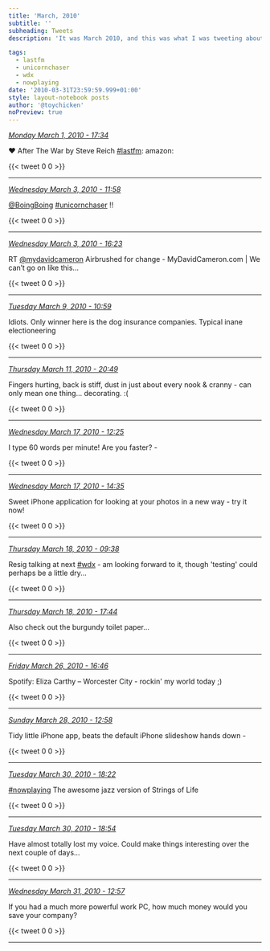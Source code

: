 ```yaml
---
title: 'March, 2010'
subtitle: ''
subheading: Tweets
description: 'It was March 2010, and this was what I was tweeting about...'

tags:
  - lastfm
  - unicornchaser
  - wdx
  - nowplaying
date: '2010-03-31T23:59:59.999+01:00'
style: layout-notebook posts
author: '@toychicken'
noPreview: true
---
```


<p><a id="9833965952" href="#9833965952"><em title="2010-03-01T17:34:06.000+00:00">Monday March 1, 2010 - 17:34</em></a></p>
      
&#9829; After The War by Steve Reich [#lastfm](/tags/lastfm):  amazon: 

{{< tweet 0 0 >}}

---

<p><a id="9920991196" href="#9920991196"><em title="2010-03-03T11:58:40.000+00:00">Wednesday March 3, 2010 - 11:58</em></a></p>
      
[@BoingBoing](https://twitter.com/@BoingBoing)  [#unicornchaser](/tags/unicornchaser) !! 

{{< tweet 0 0 >}}

---

<p><a id="9930484137" href="#9930484137"><em title="2010-03-03T16:23:26.000+00:00">Wednesday March 3, 2010 - 16:23</em></a></p>
      
RT [@mydavidcameron](https://twitter.com/@mydavidcameron)  Airbrushed for change - MyDavidCameron.com | We can’t go on like this… 

{{< tweet 0 0 >}}

---

<p><a id="10215843589" href="#10215843589"><em title="2010-03-09T10:59:59.000+00:00">Tuesday March 9, 2010 - 10:59</em></a></p>
      
Idiots. Only winner here is the dog insurance companies. Typical inane electioneering 

{{< tweet 0 0 >}}

---

<p><a id="10339051396" href="#10339051396"><em title="2010-03-11T20:49:11.000+00:00">Thursday March 11, 2010 - 20:49</em></a></p>
      
Fingers hurting, back is stiff, dust in just about every nook & cranny - can only mean one thing... decorating. :(

{{< tweet 0 0 >}}

---

<p><a id="10618906168" href="#10618906168"><em title="2010-03-17T12:25:52.000+00:00">Wednesday March 17, 2010 - 12:25</em></a></p>
      
I type 60 words per minute! Are you faster? - 

{{< tweet 0 0 >}}

---

<p><a id="10624085501" href="#10624085501"><em title="2010-03-17T14:35:55.000+00:00">Wednesday March 17, 2010 - 14:35</em></a></p>
      
Sweet iPhone application for looking at your photos in a new way - try it now! 

{{< tweet 0 0 >}}

---

<p><a id="10663836227" href="#10663836227"><em title="2010-03-18T09:38:42.000+00:00">Thursday March 18, 2010 - 09:38</em></a></p>
      
Resig talking at next [#wdx](/tags/wdx) - am looking forward to it, though 'testing' could perhaps be a little dry... 

{{< tweet 0 0 >}}

---

<p><a id="10681770706" href="#10681770706"><em title="2010-03-18T17:44:36.000+00:00">Thursday March 18, 2010 - 17:44</em></a></p>
      
Also check out the burgundy toilet paper... 

{{< tweet 0 0 >}}

---

<p><a id="11098739035" href="#11098739035"><em title="2010-03-26T16:46:44.000+00:00">Friday March 26, 2010 - 16:46</em></a></p>
      
 Spotify: Eliza Carthy – Worcester City - rockin' my world today ;)

{{< tweet 0 0 >}}

---

<p><a id="11191427323" href="#11191427323"><em title="2010-03-28T12:58:43.000+01:00">Sunday March 28, 2010 - 12:58</em></a></p>
      
Tidy little iPhone app, beats the default iPhone slideshow hands down - 

{{< tweet 0 0 >}}

---

<p><a id="11318944766" href="#11318944766"><em title="2010-03-30T18:22:18.000+01:00">Tuesday March 30, 2010 - 18:22</em></a></p>
      
[#nowplaying](/tags/nowplaying) The awesome jazz version of Strings of Life 

{{< tweet 0 0 >}}

---

<p><a id="11320404696" href="#11320404696"><em title="2010-03-30T18:54:47.000+01:00">Tuesday March 30, 2010 - 18:54</em></a></p>
      
Have almost totally lost my voice. Could make things interesting over the next couple of days...

{{< tweet 0 0 >}}

---

<p><a id="11362638517" href="#11362638517"><em title="2010-03-31T12:57:06.000+01:00">Wednesday March 31, 2010 - 12:57</em></a></p>
      
If you had a much more powerful work PC, how much money would you save your company? 

{{< tweet 0 0 >}}

---
